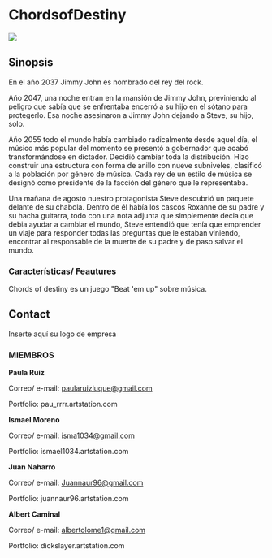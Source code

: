 # ChordsofDestiny
![](https://github.com/juanitokny11/ChordsofDestiny/commit/50a736c6a6ca44c115263bd734b413e5af43608f)

## Sinopsis

En el año 2037 Jimmy John es nombrado del rey del rock.

Año 2047, una noche entran en la mansión de Jimmy John, previniendo al peligro que sabía que se enfrentaba encerró a su hijo en el sótano para protegerlo. 
Esa noche asesinaron a Jimmy John dejando a Steve, su hijo, solo.

Año 2055 todo el mundo había cambiado radicalmente desde aquel día, el músico más popular del momento se presentó a gobernador que acabó transformándose en dictador. Decidió cambiar toda la distribución. Hizo construir una estructura con forma de anillo con nueve subniveles, clasificó a la población por género de música. Cada rey de un estilo de música se designó como presidente de la facción del género que le representaba.

Una mañana de agosto nuestro protagonista Steve descubrió un paquete delante de su chabola. Dentro de él había los cascos Roxanne de su padre y su hacha guitarra, todo con una nota adjunta que simplemente decia que debia ayudar a cambiar el mundo, Steve entendió que tenía que emprender un viaje para responder todas las preguntas que le estaban viniendo, encontrar al responsable de la muerte de su padre y de paso salvar el mundo.

### Características/ Feautures

Chords of destiny es un juego "Beat 'em up" sobre música. 



## Contact

Inserte aquí su logo de empresa

### **MIEMBROS**

**Paula Ruiz**

Correo/ e-mail: paularuizluque@gmail.com 

Portfolio: pau_rrrr.artstation.com

**Ismael Moreno**

Correo/ e-mail: isma1034@gmail.com

Portfolio: ismael1034.artstation.com

**Juan Naharro**

Correo/ e-mail: Juannaur96@gmail.com

Portfolio: juannaur96.artstation.com

**Albert Caminal**

Correo/ e-mail: albertolome1@gmail.com

Portfolio: dickslayer.artstation.com




